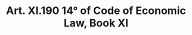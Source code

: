 ---
title: "Art. XI.190 14° of Code of Economic Law, Book XI"
draft: false
exceptions:
- info52d
memberstates:
- BE
score: 3
compensation:
- 
remarks: |
 


link: ""
---
